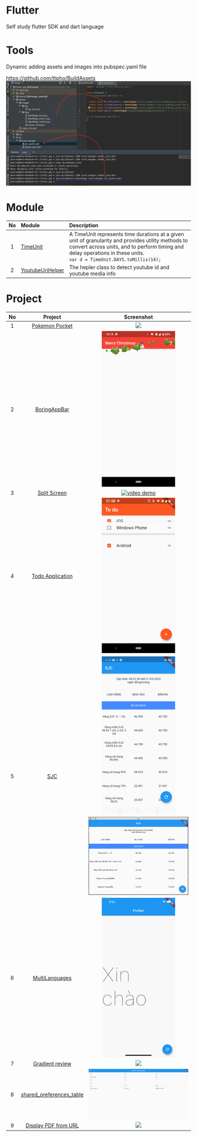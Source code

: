 # Flutter
Self study flutter SDK and dart language


# Tools
Dynamic adding assets and images into pubspec.yaml file

https://github.com/ttpho/BuildAssets
<img src="https://github.com/ttpho/BuildAssets/blob/master/imgs/4.png" />

# Module

| No  | Module | Description |
| :---: | :--- | :--- |
| 1  | [TimeUnit](https://github.com/ttpho/flutter/blob/master/time_unit.dart) | A TimeUnit represents time durations at a given unit of granularity and provides utility methods to convert across units, and to perform timing and delay operations in these units.</br> ```var d = TimeUnit.DAYS.toMillis(14);``` |
| 2  | [YoutubeUriHelper](https://github.com/ttpho/YoutubeUriHelper) | The hepler class to detect youtube id and youtube media info |


# Project 

| No  | Project | Screenshot |
| :---: | :---: | :---: |
| 1 | [Pokemon Pocket](https://github.com/ttpho/Pokemon-Pocket) |  <img src="https://github.com/ttpho/Pokemon-Pocket/blob/master/screenshot/Simulator%20Screen%20Shot%20-%20iPhone%208%20-%202019-10-30%20at%2011.31.58.png" width = "200" /> |
| 2 | [BoringAppBar](https://github.com/ttpho/BoringAppBar) | <img src="https://github.com/ttpho/BoringAppBar/blob/master/screenshot/device-2019-11-23-191959.png" width = "200" /> |
| 3 | [Split Screen](https://github.com/ttpho/Split-Screen) |[![video demo](https://img.youtube.com/vi/TPiZqJiK0LQ/0.jpg)](https://youtu.be/TPiZqJiK0LQ?t=30) |
| 4 | [Todo Application](https://github.com/ttpho/TODO-List) | <img src="https://github.com/ttpho/TODO-List/blob/master/screenshot/Dragging.png" width = "200" /> |
| 5 | [SJC](https://github.com/ttpho/sjc/) | <img src="https://github.com/ttpho/sjc/blob/master/screenshot/Screenshot_2020-03-22-11-14-31-83_4799bb59ddf60e7acdb3010b03fcce1a.png" width = "200" />  </br> <img src="https://raw.githubusercontent.com/ttpho/sjc/master/screenshot/Screen%20Shot%202020-03-22%20at%2015.42.12.png" width = "300" />|
| 6 | [MultiLanguages](https://github.com/ttpho/MultiLanguages) | <img src="https://raw.githubusercontent.com/ttpho/MultiLanguages/master/input.gif" width = "200" /> |
| 7 | [Gradient review](https://github.com/ttpho/gradient) | <img src="https://user-images.githubusercontent.com/3994863/104839109-b27f9380-58f1-11eb-9809-3e7548ad4447.png" width = "200" /> |
| 8 | [shared_preferences_table](https://github.com/ttpho/shared_preferences_table) | <img src="https://raw.githubusercontent.com/ttpho/shared_preferences_table/main/screencapture-localhost-53720-2021-01-19-21_58_15.png" width = "300" /> |
| 9 | [Display PDF from URL](https://github.com/ttpho/PDFViewer) | <img src="https://user-images.githubusercontent.com/3994863/126652864-45c69e73-1b4a-4f5a-b5a1-a9f20c6ac059.png" width = "200" /> |


